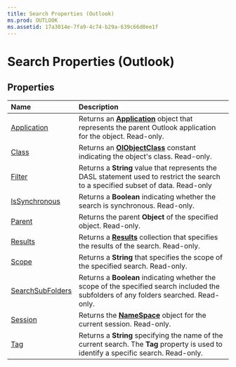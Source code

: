 ```yaml
---
title: Search Properties (Outlook)
ms.prod: OUTLOOK
ms.assetid: 17a3014e-7fa9-4c74-b29a-639c66d0ee1f
---
```



# Search Properties (Outlook)

## Properties



|**Name**|**Description**|
|:-----|:-----|
|[Application](search-application-property-outlook.md)|Returns an  **[Application](application-object-outlook.md)** object that represents the parent Outlook application for the object. Read-only.|
|[Class](search-class-property-outlook.md)|Returns an  **[OlObjectClass](olobjectclass-enumeration-outlook.md)** constant indicating the object's class. Read-only.|
|[Filter](search-filter-property-outlook.md)|Returns a  **String** value that represents the DASL statement used to restrict the search to a specified subset of data. Read-only|
|[IsSynchronous](search-issynchronous-property-outlook.md)|Returns a  **Boolean** indicating whether the search is synchronous. Read-only.|
|[Parent](search-parent-property-outlook.md)|Returns the parent  **Object** of the specified object. Read-only.|
|[Results](search-results-property-outlook.md)|Returns a  **[Results](results-object-outlook.md)** collection that specifies the results of the search. Read-only.|
|[Scope](search-scope-property-outlook.md)|Returns a  **String** that specifies the scope of the specified search. Read-only.|
|[SearchSubFolders](search-searchsubfolders-property-outlook.md)|Returns a  **Boolean** indicating whether the scope of the specified search included the subfolders of any folders searched. Read-only.|
|[Session](search-session-property-outlook.md)|Returns the  **[NameSpace](namespace-object-outlook.md)** object for the current session. Read-only.|
|[Tag](search-tag-property-outlook.md)|Returns a  **String** specifying the name of the current search. The **Tag** property is used to identify a specific search. Read-only.|


